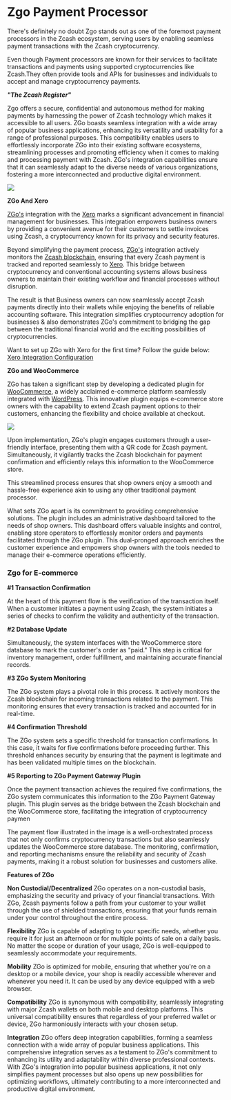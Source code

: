 # Zgo Payment Processor 

There's definitely no doubt Zgo stands out as one of the foremost payment processors in the Zcash ecosystem, serving users by enabling seamless payment transactions with the Zcash cryptocurrency.

Even though Payment processors  are known for their services to facilitate transactions and payments using supported cryptocurrencies like Zcash.They often provide tools and APIs for businesses and individuals to accept and manage cryptocurrency payments.

***"The Zcash Register"***

Zgo offers a secure, confidential and autonomous method for making payments by harnessing the power of Zcash technology which makes it accessible to all users. ZGo boasts seamless integration with a wide array of popular business applications, enhancing its versatility and usability for a range of professional purposes. This compatibility enables users to effortlessly incorporate ZGo into their existing software ecosystems, streamlining processes and promoting efficiency when it comes to making and processing payment with Zcash. ZGo's integration capabilities ensure that it can seamlessly adapt to the diverse needs of various organizations, fostering a more interconnected and productive digital environment.

![](https://user-images.githubusercontent.com/38798812/267670532-72ea4ea8-33ad-419e-84b2-20961649d531.png) 


**ZGo And Xero** 

[ZGo's](https://zgo.cash/) integration with the [Xero](https://www.xero.com/) marks a significant advancement in financial management for businesses. This integration empowers business owners by providing a convenient avenue for their customers to settle invoices using Zcash, a cryptocurrency known for its privacy and security features. 

Beyond simplifying the payment process, [ZGo's](https://zgo.cash/) integration actively monitors the [Zcash blockchain](https://z.cash/), ensuring that every Zcash payment is tracked and reported seamlessly to [Xero](https://www.xero.com/). This bridge between cryptocurrency and conventional accounting systems allows business owners to maintain their existing workflow and financial processes without disruption.

The result is that Business owners can now seamlessly accept Zcash payments directly into their wallets while enjoying the benefits of reliable accounting software. This integration simplifies cryptocurrency adoption for businesses & also demonstrates ZGo's commitment to bridging the gap between the traditional financial world and the exciting possibilities of cryptocurrencies. 

Want to set up ZGo with Xero for the first time? Follow the guide below:
[Xero Integration Configuration](https://hedgedoc.vergara.tech/s/4iXC67fmb) 


**ZGo and WooCommerce**

ZGo has taken a significant step by developing a dedicated plugin for [WooCommerce](https://woocommerce.com/), a widely acclaimed e-commerce platform seamlessly integrated with [WordPress](https://wordpress.org/). This innovative plugin equips e-commerce store owners with the capability to extend Zcash payment options to their customers, enhancing the flexibility and choice available at checkout.

![](https://user-images.githubusercontent.com/38798812/267670344-8dcab3e2-4c1b-4318-bef6-51cd7bd02d8e.png)

Upon implementation, ZGo's plugin engages customers through a user-friendly interface, presenting them with a QR code for Zcash payment. Simultaneously, it vigilantly tracks the Zcash blockchain for payment confirmation and efficiently relays this information to the WooCommerce store. 

This streamlined process ensures that shop owners enjoy a smooth and hassle-free experience akin to using any other traditional payment processor.

What sets ZGo apart is its commitment to providing comprehensive solutions. The plugin includes an administrative dashboard tailored to the needs of shop owners. This dashboard offers valuable insights and control, enabling store operators to effortlessly monitor orders and payments facilitated through the ZGo plugin. This dual-pronged approach enriches the customer experience and empowers shop owners with the tools needed to manage their e-commerce operations efficiently.

### Zgo for E-commerce

**#1 Transaction Confirmation** 

At the heart of this payment flow is the verification of the transaction itself. When a customer initiates a payment using Zcash, the system initiates a series of checks to confirm the validity and authenticity of the transaction.

**#2 Database Update**

 Simultaneously, the system interfaces with the WooCommerce store database to mark the customer's order as "paid." This step is critical for inventory management, order fulfillment, and maintaining accurate financial records.

**#3 ZGo System Monitoring**

 The ZGo system plays a pivotal role in this process. It actively monitors the Zcash blockchain for incoming transactions related to the payment. This monitoring ensures that every transaction is tracked and accounted for in real-time.

**#4 Confirmation Threshold**

 The ZGo system sets a specific threshold for transaction confirmations. In this case, it waits for five confirmations before proceeding further. This threshold enhances security by ensuring that the payment is legitimate and has been validated multiple times on the blockchain.

**#5 Reporting to ZGo Payment Gateway Plugin**

Once the payment transaction achieves the required five confirmations, the ZGo system communicates this information to the ZGo Payment Gateway plugin. This plugin serves as the bridge between the Zcash blockchain and the WooCommerce store, facilitating the integration of cryptocurrency paymen


The payment flow illustrated in the image is a well-orchestrated process that not only confirms cryptocurrency transactions but also seamlessly updates the WooCommerce store database. The monitoring, confirmation, and reporting mechanisms ensure the reliability and security of Zcash payments, making it a robust solution for businesses and customers alike.



**Features of ZGo**

**Non Custodial/Decentralized**
ZGo operates on a non-custodial basis, emphasizing the security and privacy of your financial transactions. With ZGo, Zcash payments follow a path from your customer to your wallet through the use of shielded transactions, ensuring that your funds remain under your control throughout the entire process. 

**Flexibility**
ZGo is capable of adapting to your specific needs, whether you require it for just an afternoon or for multiple points of sale on a daily basis. No matter the scope or duration of your usage, ZGo is well-equipped to seamlessly accommodate your requirements. 

**Mobility**
ZGo is optimized for mobile, ensuring that whether you're on a desktop or a mobile device, your shop is readily accessible wherever and whenever you need it. It can be used by any device equipped with a web browser.

**Compatibility**
ZGo is synonymous with compatibility, seamlessly integrating with major Zcash wallets on both mobile and desktop platforms. This universal compatibility ensures that regardless of your preferred wallet or device, ZGo harmoniously interacts with your chosen setup. 


**Integration**
ZGo offers deep integration capabilities, forming a seamless connection with a wide array of popular business applications. This comprehensive integration serves as a testament to ZGo's commitment to enhancing its utility and adaptability within diverse professional contexts. With ZGo's integration into popular business applications, it not only simplifies payment processes but also opens up new possibilities for optimizing workflows, ultimately contributing to a more interconnected and productive digital environment. 
